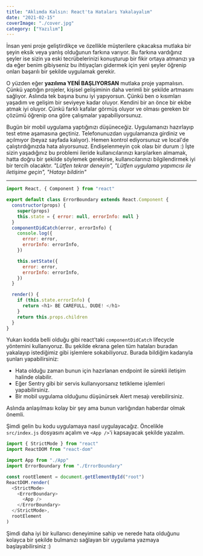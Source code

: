 ```yaml
---
title: "Aklımda Kalsın: React'ta Hataları Yakalayalım"
date: "2021-02-15"
coverImage: "./cover.jpg"
category: ["Yazılım"]
---
```


İnsan yeni proje geliştirdikçe ve özellikle müşterilere çıkacaksa mutlaka bir şeyin eksik veya yanlış olduğunun farkına varıyor. Bu farkına vardığınız şeyler ise sizin ya eski tecrübelerinizi konuşturup bir fikir ortaya atmanızı ya da eğer benim gibiyseniz bu ihtiyaçları gidermek için yeni şeyler öğrenip onları başarılı bir şekilde uygulamak gerekir.

O yüzden eğer **yazılıma YENİ BAŞLIYORSAN** mutlaka proje yapmalısın. Çünkü yaptığın projeler, kişisel gelişiminin daha verimli bir şekilde artmasını sağlıyor. Aslında tek başına bunu iyi yapıyorsun. Çünkü ben o kısımları yaşadım ve gelişim bir seviyeye kadar oluyor. Kendini bir an önce bir ekibe atmak iyi oluyor. Çünkü farklı kafalar görmüş oluyor ve olması gereken bir çözümü öğrenip ona göre çalışmalar yapabiliyorsunuz.

Bugün bir mobil uygulama yaptığınızı düşüneceğiz. Uygulamanızı hazırlayıp test etme aşamasına geçtiniz. Telefonunuzdan uygulamanıza girdiniz ve açılmıyor (beyaz sayfada kalıyor). Hemen kontrol ediyorsunuz ve local'de çalıştırdığınızda hata alıyorsunuz. Endişelenmeyin çok olası bir durum :) İşte sizin yaşadığınız bu problemi ileride kullanıcılarınızı karşılarken almamak, hatta doğru bir şekilde söylemek gerekirse, kullanıcılarınızı bilgilendirmek iyi bir tercih olacaktır. _"Lütfen tekrar deneyin", "Lütfen uygulama yapımcısı ile iletişime geçin", "Hatayı bildirin"_

<hr>

```javascript
import React, { Component } from "react"

export default class ErrorBoundary extends React.Component {
  constructor(props) {
    super(props)
    this.state = { error: null, errorInfo: null }
  }
  componentDidCatch(error, errorInfo) {
    console.log({
      error: error,
      errorInfo: errorInfo,
    })

    this.setState({
      error: error,
      errorInfo: errorInfo,
    })
  }

  render() {
    if (this.state.errorInfo) {
      return <h1> BE CAREFULL, DUDE! </h1>
    }
    return this.props.children
  }
}
```

Yukarı kodda belli olduğu gibi react'taki `componentDidCatch` lifecycle yöntemini kullanıyoruz. Bu şekilde ekrana gelen tüm hataları buradan yakalayıp istediğimiz gibi işlemlere sokabiliyoruz. Burada bildiğim kadarıyla şunları yapabilirsiniz:

- Hata olduğu zaman bunun için hazırlanan endpoint ile sürekli iletişim halinde olabilir.
- Eğer Sentry gibi bir servis kullanıyorsanız tetikleme işlemleri yapabilirsiniz.
- Bir mobil uygulama olduğunu düşünürsek Alert mesajı verebilirsiniz.

Aslında anlaşılması kolay bir şey ama bunun varlığından haberdar olmak önemli.

Şimdi gelin bu kodu uygulamaya nasıl uygulayacağız. Öncelikle `src/index.js` dosyasını açalım ve `<App />`'i kapsayacak şekilde yazalım.

```javascript
import { StrictMode } from "react"
import ReactDOM from "react-dom"

import App from "./App"
import ErrorBoundary from "./ErrorBoundary" 

const rootElement = document.getElementById("root")
ReactDOM.render(
  <StrictMode>
    <ErrorBoundary>
      <App />
    </ErrorBoundary>
  </StrictMode>,
  rootElement
)
```

Şimdi daha iyi bir kullanıcı deneyimine sahip ve nerede hata olduğunu kolayca bir şekilde bulmanızı sağlayan bir uygulama yazmaya başlayabilirsiniz :)

